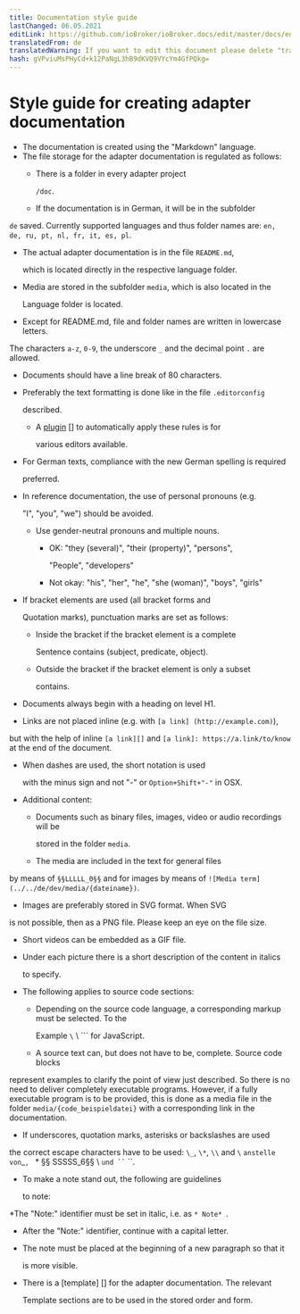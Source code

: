 ```yaml
---
title: Documentation style guide
lastChanged: 06.05.2021
editLink: https://github.com/ioBroker/ioBroker.docs/edit/master/docs/en/dev/adapterdocstyleguide.md
translatedFrom: de
translatedWarning: If you want to edit this document please delete "translatedFrom" field, elsewise this document will be translated automatically again
hash: gVPviuMsPHyCd+k12PaNgL3hB9dKVQ9VYcYm4GfPQkg=
---
```

# Style guide for creating adapter documentation
* The documentation is created using the "Markdown" language.
* The file storage for the adapter documentation is regulated as follows:
  * There is a folder in every adapter project

    `/doc`.

  * If the documentation is in German, it will be in the subfolder

`de` saved. Currently supported languages and thus folder names are: `en, de, ru, pt, nl, fr, it, es, pl`.

  * The actual adapter documentation is in the file `README.md`,

    which is located directly in the respective language folder.

  * Media are stored in the subfolder `media`, which is also located in the

    Language folder is located.

  * Except for README.md, file and folder names are written in lowercase letters.

The characters `a-z`, `0-9`, the underscore `_` and the decimal point `.` are allowed.

* Documents should have a line break of 80 characters.
* Preferably the text formatting is done like in the file `.editorconfig`

  described.

  * A [plugin] [] to automatically apply these rules is for

    various editors available.

* For German texts, compliance with the new German spelling is required

  preferred.

* In reference documentation, the use of personal pronouns (e.g.

  "I", "you", "we") should be avoided.

  * Use gender-neutral pronouns and multiple nouns.
    * OK: "they (several)", "their (property)", "persons",

      "People", "developers"

    * Not okay: "his", "her", "he", "she (woman)", "boys", "girls"
* If bracket elements are used (all bracket forms and

  Quotation marks), punctuation marks are set as follows:

  * Inside the bracket if the bracket element is a complete

    Sentence contains (subject, predicate, object).

  * Outside the bracket if the bracket element is only a subset

    contains.

* Documents always begin with a heading on level H1.
* Links are not placed inline (e.g. with `[a link] (http://example.com)`),

but with the help of inline `[a link][]` and `[a link]: https://a.link/to/know` at the end of the document.

* When dashes are used, the short notation is used

  with the minus sign and not "-" or `Option+Shift+"-"` in OSX.

* Additional content:
  * Documents such as binary files, images, video or audio recordings will be

    stored in the folder `media`.

  * The media are included in the text for general files

by means of `§§LLLLL_0§§` and for images by means of `![Media term](../../de/dev/media/{dateiname})`.

  * Images are preferably stored in SVG format. When SVG

is not possible, then as a PNG file. Please keep an eye on the file size.

  * Short videos can be embedded as a GIF file.
  * Under each picture there is a short description of the content in italics

    to specify.

* The following applies to source code sections:
  * Depending on the source code language, a corresponding markup must be selected. To the

    Example `\` \ `\`` for JavaScript.

  * A source text can, but does not have to be, complete. Source code blocks

represent examples to clarify the point of view just described. So there is no need to deliver completely executable programs. However, if a fully executable program is to be provided, this is done as a media file in the folder `media/{code_beispieldatei}` with a corresponding link in the documentation.

* If underscores, quotation marks, asterisks or backslashes are used

the correct escape characters have to be used: `\_`, `\*`, `\\` and ``\`` ` anstelle von `_`, ` * §§ SSSSS_6§§ \ ` und `` ` ``.

* To make a note stand out, the following are guidelines

  to note:

 *The "Note:" identifier must be set in italic, i.e. as `* Note* `.
  * After the "Note:" identifier, continue with a capital letter.
  * The note must be placed at the beginning of a new paragraph so that it

    is more visible.

* There is a [template] [] for the adapter documentation. The relevant

  Template sections are to be used in the stored order and form.

[Plugin]: http://editorconfig.org/#download

[Vorlage]: dev/adaptertemplate